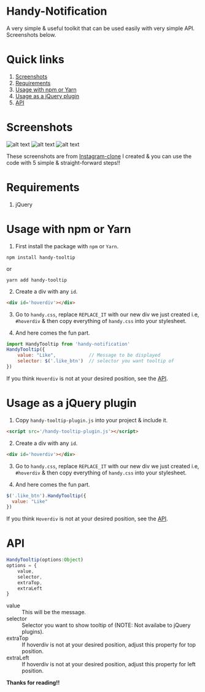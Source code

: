 # Handy-Notification
A very simple & useful toolkit that can be used easily with very simple API. Screenshots below.

# Quick links
1. [Screenshots](#screenshots)
2. [Requirements](#requirements)
3. [Usage with npm or Yarn](#usage-with-npm-or-yarn)
4. [Usage as a jQuery plugin](#usage-as-a-jquery-plugin)
4. [API](#api)

# Screenshots
![alt text](https://raw.githubusercontent.com/yTakkar/Handy-Tooltip/master/screenshots/Snap%202017-05-23%20at%2000.16.50.png)
![alt text](https://raw.githubusercontent.com/yTakkar/Handy-Tooltip/master/screenshots/Snap%202017-05-23%20at%2000.29.37.png)
![alt text](https://raw.githubusercontent.com/yTakkar/Handy-Tooltip/master/screenshots/Snap%202017-05-23%20at%2001.09.30.png)

These screenshots are from [Instagram-clone](https://github.com/yTakkar/Instagram-clone) I created & you can use the code with 5 simple & straight-forward steps!!

# Requirements
1. jQuery

# Usage with npm or Yarn

1. First install the package with `npm` or `Yarn`.

```
npm install handy-tooltip
```
or

```
yarn add handy-tooltip
```

2. Create a div with any `id`.
```html
<div id='hoverdiv'></div>
```

3. Go to `handy.css`, replace `REPLACE_IT` with our new div we just created i.e, `#hoverdiv` & then copy everything of `handy.css` into your stylesheet.

4. And here comes the fun part.
```javascript
import HandyTooltip from 'handy-notification'
HandyTooltip({
    value: "Like",            // Message to be displayed
    selector: $('.like_btn')  // selector you want tooltip of
})
```

If you think `Hoverdiv` is not at your desired position, see the [API](#api).

# Usage as a jQuery plugin

1. Copy `handy-tooltip-plugin.js` into your project & include it.

```html
<script src='/handy-tooltip-plugin.js'></script>
```

2. Create a div with any `id`.
```html
<div id='hoverdiv'></div>
```

3. Go to `handy.css`, replace `REPLACE_IT` with our new div we just created i.e, `#hoverdiv` & then copy everything of `handy.css` into your stylesheet.

4. And here comes the fun part.
```javascript
$('.like_btn').HandyTooltip({
  value: "Like"
})
```

If you think `Hoverdiv` is not at your desired position, see the [API](#api).

# API
```javascript
HandyTooltip(options:Object)
options = {
    value,
    selector,
    extraTop,
    extraLeft
}
```

<dl>
  <dt>value</dt>
  <dd>This will be the message.</dd>

  <dt>selector</dt>
  <dd>Selector you want to show tooltip of (NOTE: Not availabe to jQuery plugins).</dd>

  <dt>extraTop</dt>
  <dd>If hoverdiv is not at your desired position, adjust this property for top position.</dd>

  <dt>extraLeft</dt>
  <dd>If hoverdiv is not at your desired position, adjust this property for left position.</dd>
</dl>

**Thanks for reading!!**